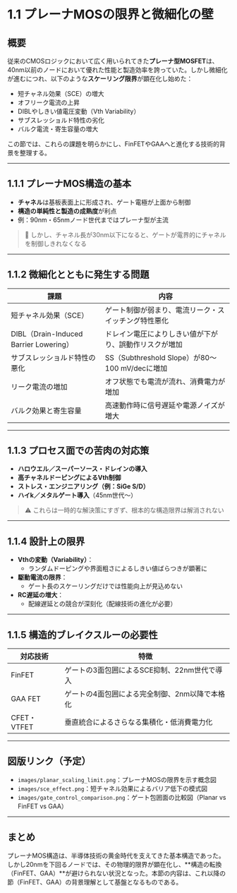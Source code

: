 # 1.1 プレーナMOSの限界と微細化の壁

## 概要

従来のCMOSロジックにおいて広く用いられてきた**プレーナ型MOSFET**は、40nm以前のノードにおいて優れた性能と製造効率を誇っていた。しかし微細化が進むにつれ、以下のような**スケーリング限界**が顕在化し始めた：

- 短チャネル効果（SCE）の増大
- オフリーク電流の上昇
- DIBLやしきい値電圧変動（Vth Variability）
- サブスレッショルド特性の劣化
- バルク電流・寄生容量の増大

この節では、これらの課題を明らかにし、FinFETやGAAへと進化する技術的背景を整理する。

---

## 1.1.1 プレーナMOS構造の基本

- **チャネル**は基板表面上に形成され、ゲート電極が上面から制御
- **構造の単純性と製造の成熟度**が利点
- 例：90nm・65nmノード世代まではプレーナ型が主流

> 🧠 しかし、チャネル長が30nm以下になると、ゲートが電界的にチャネルを制御しきれなくなる

---

## 1.1.2 微細化とともに発生する問題

| 課題 | 内容 |
|------|------|
| 短チャネル効果（SCE） | ゲート制御が弱まり、電流リーク・スイッチング特性悪化 |
| DIBL（Drain-Induced Barrier Lowering） | ドレイン電圧によりしきい値が下がり、誤動作リスクが増加 |
| サブスレッショルド特性の悪化 | SS（Subthreshold Slope）が80〜100 mV/decに増加 |
| リーク電流の増加 | オフ状態でも電流が流れ、消費電力が増加 |
| バルク効果と寄生容量 | 高速動作時に信号遅延や電源ノイズが増大 |

---

## 1.1.3 プロセス面での苦肉の対応策

- **ハロウエル／スーパーソース・ドレインの導入**
- **高チャネルドーピングによるVth制御**
- **ストレス・エンジニアリング（例：SiGe S/D）**
- **ハイk／メタルゲート導入**（45nm世代〜）

> ⚠️ これらは一時的な解決策にすぎず、根本的な構造限界は解消されない

---

## 1.1.4 設計上の限界

- **Vthの変動（Variability）**：
  - ランダムドーピングや界面粗さによるしきい値ばらつきが顕著に
- **駆動電流の限界**：
  - ゲート長のスケーリングだけでは性能向上が見込めない
- **RC遅延の増大**：
  - 配線遅延との競合が深刻化（配線技術の進化が必要）

---

## 1.1.5 構造的ブレイクスルーの必要性

| 対応技術 | 特徴 |
|----------|------|
| FinFET | ゲートの3面包囲によるSCE抑制、22nm世代で導入 |
| GAA FET | ゲートの4面包囲による完全制御、2nm以降で本格化 |
| CFET・VTFET | 垂直統合によるさらなる集積化・低消費電力化 |

---

## 図版リンク（予定）

- `images/planar_scaling_limit.png`：プレーナMOSの限界を示す概念図
- `images/sce_effect.png`：短チャネル効果によるバリア低下の模式図
- `images/gate_control_comparison.png`：ゲート包囲面の比較図（Planar vs FinFET vs GAA）

---

## まとめ

プレーナMOS構造は、半導体技術の黄金時代を支えてきた基本構造であった。しかし20nmを下回るノードでは、その物理的限界が顕在化し、**構造の転換（FinFET、GAA）**が避けられない状況となった。本節の内容は、これ以降の節（FinFET、GAA）の背景理解として基盤となるものである。

